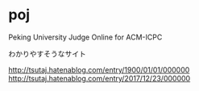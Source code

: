 # poj
Peking University Judge Online for ACM-ICPC

わかりやすそうなサイト

http://tsutaj.hatenablog.com/entry/1900/01/01/000000<br>
http://tsutaj.hatenablog.com/entry/2017/12/23/000000
